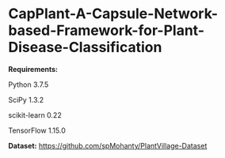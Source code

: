 # CapPlant-A-Capsule-Network-based-Framework-for-Plant-Disease-Classification

**Requirements:**

Python 3.7.5

SciPy 1.3.2

scikit-learn 0.22

TensorFlow 1.15.0 

**Dataset:** https://github.com/spMohanty/PlantVillage-Dataset
